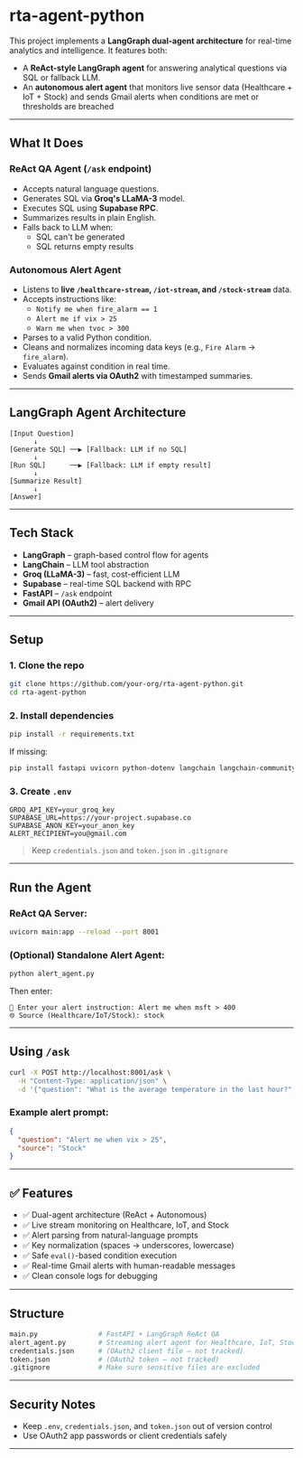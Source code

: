# rta-agent-python

This project implements a **LangGraph dual-agent architecture** for real-time analytics and intelligence. It features both:

- A **ReAct-style LangGraph agent** for answering analytical questions via SQL or fallback LLM.
- An **autonomous alert agent** that monitors live sensor data (Healthcare + IoT + Stock) and sends Gmail alerts when conditions are met or thresholds are breached

---

## What It Does

###  ReAct QA Agent (`/ask` endpoint)
* Accepts natural language questions.
* Generates SQL via **Groq's LLaMA-3** model.
* Executes SQL using **Supabase RPC**.
* Summarizes results in plain English.
* Falls back to LLM when:
  * SQL can't be generated
  * SQL returns empty results

###  Autonomous Alert Agent
* Listens to **live `/healthcare-stream`, `/iot-stream`, and `/stock-stream`** data.
* Accepts instructions like:
  * `Notify me when fire_alarm == 1`
  * `Alert me if vix > 25`
  * `Warn me when tvoc > 300`
* Parses to a valid Python condition.
* Cleans and normalizes incoming data keys (e.g., `Fire Alarm` → `fire_alarm`).
* Evaluates against condition in real time.
* Sends **Gmail alerts via OAuth2** with timestamped summaries.

---

## LangGraph Agent Architecture

```text
[Input Question]
      ↓
[Generate SQL] ──▶ [Fallback: LLM if no SQL]
      ↓
[Run SQL]      ──▶ [Fallback: LLM if empty result]
      ↓
[Summarize Result]
      ↓
[Answer]
```

---

## Tech Stack

* **LangGraph** – graph-based control flow for agents
* **LangChain** – LLM tool abstraction
* **Groq (LLaMA-3)** – fast, cost-efficient LLM
* **Supabase** – real-time SQL backend with RPC
* **FastAPI** – `/ask` endpoint
* **Gmail API (OAuth2)** – alert delivery

---

## Setup

### 1. Clone the repo

```bash
git clone https://github.com/your-org/rta-agent-python.git
cd rta-agent-python
```

### 2. Install dependencies

```bash
pip install -r requirements.txt
```

If missing:
```bash
pip install fastapi uvicorn python-dotenv langchain langchain-community langgraph supabase google-auth google-auth-oauthlib google-api-python-client
```

### 3. Create `.env`

```env
GROQ_API_KEY=your_groq_key
SUPABASE_URL=https://your-project.supabase.co
SUPABASE_ANON_KEY=your_anon_key
ALERT_RECIPIENT=you@gmail.com
```

> Keep `credentials.json` and `token.json` in `.gitignore`

---

## Run the Agent

### ReAct QA Server:
```bash
uvicorn main:app --reload --port 8001
```

###  (Optional) Standalone Alert Agent:
```bash
python alert_agent.py
```
Then enter:
```text
🧠 Enter your alert instruction: Alert me when msft > 400
🌐 Source (Healthcare/IoT/Stock): stock
```

---

## Using `/ask`

```bash
curl -X POST http://localhost:8001/ask \
  -H "Content-Type: application/json" \
  -d '{"question": "What is the average temperature in the last hour?", "source": "IoT"}'
```

### Example alert prompt:
```json
{
  "question": "Alert me when vix > 25",
  "source": "Stock"
}
```

---

## ✅ Features

- ✅ Dual-agent architecture (ReAct + Autonomous)
- ✅ Live stream monitoring on Healthcare, IoT, and Stock
- ✅ Alert parsing from natural-language prompts
- ✅ Key normalization (spaces → underscores, lowercase)
- ✅ Safe `eval()`-based condition execution
- ✅ Real-time Gmail alerts with human-readable messages
- ✅ Clean console logs for debugging

---

## Structure

```bash
main.py               # FastAPI + LangGraph ReAct QA
alert_agent.py        # Streaming alert agent for Healthcare, IoT, Stock
credentials.json      # (OAuth2 client file – not tracked)
token.json            # (OAuth2 token – not tracked)
.gitignore            # Make sure sensitive files are excluded
```

---

## Security Notes

- Keep `.env`, `credentials.json`, and `token.json` out of version control
- Use OAuth2 app passwords or client credentials safely

---